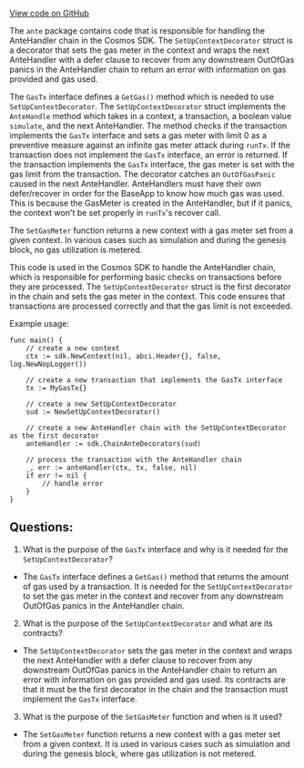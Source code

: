 [View code on GitHub](https://github.com/cosmos/cosmos-sdk/blob/main/x/auth/ante/setup.go)

The `ante` package contains code that is responsible for handling the AnteHandler chain in the Cosmos SDK. The `SetUpContextDecorator` struct is a decorator that sets the gas meter in the context and wraps the next AnteHandler with a defer clause to recover from any downstream OutOfGas panics in the AnteHandler chain to return an error with information on gas provided and gas used. 

The `GasTx` interface defines a `GetGas()` method which is needed to use `SetUpContextDecorator`. The `SetUpContextDecorator` struct implements the `AnteHandle` method which takes in a context, a transaction, a boolean value `simulate`, and the next AnteHandler. The method checks if the transaction implements the `GasTx` interface and sets a gas meter with limit 0 as a preventive measure against an infinite gas meter attack during `runTx`. If the transaction does not implement the `GasTx` interface, an error is returned. If the transaction implements the `GasTx` interface, the gas meter is set with the gas limit from the transaction. The decorator catches an `OutOfGasPanic` caused in the next AnteHandler. AnteHandlers must have their own defer/recover in order for the BaseApp to know how much gas was used. This is because the GasMeter is created in the AnteHandler, but if it panics, the context won't be set properly in `runTx`'s recover call. 

The `SetGasMeter` function returns a new context with a gas meter set from a given context. In various cases such as simulation and during the genesis block, no gas utilization is metered. 

This code is used in the Cosmos SDK to handle the AnteHandler chain, which is responsible for performing basic checks on transactions before they are processed. The `SetUpContextDecorator` struct is the first decorator in the chain and sets the gas meter in the context. This code ensures that transactions are processed correctly and that the gas limit is not exceeded. 

Example usage:

```
func main() {
    // create a new context
    ctx := sdk.NewContext(nil, abci.Header{}, false, log.NewNopLogger())

    // create a new transaction that implements the GasTx interface
    tx := MyGasTx{}

    // create a new SetUpContextDecorator
    sud := NewSetUpContextDecorator()

    // create a new AnteHandler chain with the SetUpContextDecorator as the first decorator
    anteHandler := sdk.ChainAnteDecorators(sud)

    // process the transaction with the AnteHandler chain
    _, err := anteHandler(ctx, tx, false, nil)
    if err != nil {
        // handle error
    }
}
```
## Questions: 
 1. What is the purpose of the `GasTx` interface and why is it needed for the `SetUpContextDecorator`?
- The `GasTx` interface defines a `GetGas()` method that returns the amount of gas used by a transaction. It is needed for the `SetUpContextDecorator` to set the gas meter in the context and recover from any downstream OutOfGas panics in the AnteHandler chain.

2. What is the purpose of the `SetUpContextDecorator` and what are its contracts?
- The `SetUpContextDecorator` sets the gas meter in the context and wraps the next AnteHandler with a defer clause to recover from any downstream OutOfGas panics in the AnteHandler chain to return an error with information on gas provided and gas used. Its contracts are that it must be the first decorator in the chain and the transaction must implement the `GasTx` interface.

3. What is the purpose of the `SetGasMeter` function and when is it used?
- The `SetGasMeter` function returns a new context with a gas meter set from a given context. It is used in various cases such as simulation and during the genesis block, where gas utilization is not metered.